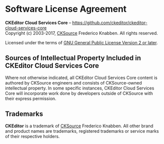 Software License Agreement
==========================

**CKEditor Cloud Services Core** – https://github.com/ckeditor/ckeditor-cloud-services-core <br>
Copyright (c) 2003-2017, [CKSource](http://cksource.com) Frederico Knabben. All rights reserved.

Licensed under the terms of [GNU General Public License Version 2 or later](http://www.gnu.org/licenses/gpl.html).

Sources of Intellectual Property Included in CKEditor Cloud Services Core
-------------------------------------------------------------------------

Where not otherwise indicated, all CKEditor Cloud Services Core content is authored by CKSource engineers and consists of CKSource-owned intellectual property. In some specific instances, CKEditor Cloud Services Core will incorporate work done by developers outside of CKSource with their express permission.

Trademarks
----------

**CKEditor** is a trademark of [CKSource](http://cksource.com) Frederico Knabben. All other brand and product names are trademarks, registered trademarks or service marks of their respective holders.
